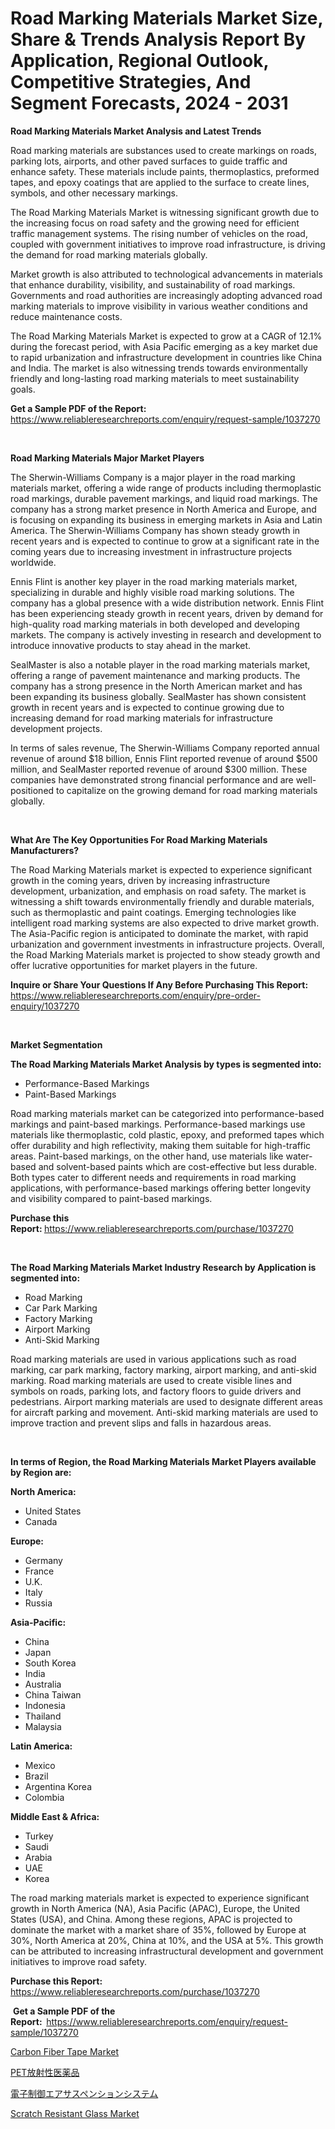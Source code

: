 <p><h1>Road Marking Materials Market Size, Share & Trends Analysis Report By Application, Regional Outlook, Competitive Strategies, And Segment Forecasts, 2024 - 2031</h1></p><p><strong>Road Marking Materials Market Analysis and Latest Trends</strong></p>
<p><p>Road marking materials are substances used to create markings on roads, parking lots, airports, and other paved surfaces to guide traffic and enhance safety. These materials include paints, thermoplastics, preformed tapes, and epoxy coatings that are applied to the surface to create lines, symbols, and other necessary markings.</p><p>The Road Marking Materials Market is witnessing significant growth due to the increasing focus on road safety and the growing need for efficient traffic management systems. The rising number of vehicles on the road, coupled with government initiatives to improve road infrastructure, is driving the demand for road marking materials globally.</p><p>Market growth is also attributed to technological advancements in materials that enhance durability, visibility, and sustainability of road markings. Governments and road authorities are increasingly adopting advanced road marking materials to improve visibility in various weather conditions and reduce maintenance costs.</p><p>The Road Marking Materials Market is expected to grow at a CAGR of 12.1% during the forecast period, with Asia Pacific emerging as a key market due to rapid urbanization and infrastructure development in countries like China and India. The market is also witnessing trends towards environmentally friendly and long-lasting road marking materials to meet sustainability goals.</p></p>
<p><strong>Get a Sample PDF of the Report:&nbsp;</strong> <a href="https://www.reliableresearchreports.com/enquiry/request-sample/1037270">https://www.reliableresearchreports.com/enquiry/request-sample/1037270</a></p>
<p>&nbsp;</p>
<p><strong>Road Marking Materials Major Market Players</strong></p>
<p><p>The Sherwin-Williams Company is a major player in the road marking materials market, offering a wide range of products including thermoplastic road markings, durable pavement markings, and liquid road markings. The company has a strong market presence in North America and Europe, and is focusing on expanding its business in emerging markets in Asia and Latin America. The Sherwin-Williams Company has shown steady growth in recent years and is expected to continue to grow at a significant rate in the coming years due to increasing investment in infrastructure projects worldwide.</p><p>Ennis Flint is another key player in the road marking materials market, specializing in durable and highly visible road marking solutions. The company has a global presence with a wide distribution network. Ennis Flint has been experiencing steady growth in recent years, driven by demand for high-quality road marking materials in both developed and developing markets. The company is actively investing in research and development to introduce innovative products to stay ahead in the market.</p><p>SealMaster is also a notable player in the road marking materials market, offering a range of pavement maintenance and marking products. The company has a strong presence in the North American market and has been expanding its business globally. SealMaster has shown consistent growth in recent years and is expected to continue growing due to increasing demand for road marking materials for infrastructure development projects.</p><p>In terms of sales revenue, The Sherwin-Williams Company reported annual revenue of around $18 billion, Ennis Flint reported revenue of around $500 million, and SealMaster reported revenue of around $300 million. These companies have demonstrated strong financial performance and are well-positioned to capitalize on the growing demand for road marking materials globally.</p></p>
<p>&nbsp;</p>
<p><strong>What Are The Key Opportunities For Road Marking Materials Manufacturers?</strong></p>
<p><p>The Road Marking Materials market is expected to experience significant growth in the coming years, driven by increasing infrastructure development, urbanization, and emphasis on road safety. The market is witnessing a shift towards environmentally friendly and durable materials, such as thermoplastic and paint coatings. Emerging technologies like intelligent road marking systems are also expected to drive market growth. The Asia-Pacific region is anticipated to dominate the market, with rapid urbanization and government investments in infrastructure projects. Overall, the Road Marking Materials market is projected to show steady growth and offer lucrative opportunities for market players in the future.</p></p>
<p><strong>Inquire or Share Your Questions If Any Before Purchasing This Report:</strong> <a href="https://www.reliableresearchreports.com/enquiry/pre-order-enquiry/1037270">https://www.reliableresearchreports.com/enquiry/pre-order-enquiry/1037270</a></p>
<p>&nbsp;</p>
<p><strong>Market Segmentation</strong></p>
<p><strong>The Road Marking Materials Market Analysis by types is segmented into:</strong></p>
<p><ul><li>Performance-Based Markings</li><li>Paint-Based Markings</li></ul></p>
<p><p>Road marking materials market can be categorized into performance-based markings and paint-based markings. Performance-based markings use materials like thermoplastic, cold plastic, epoxy, and preformed tapes which offer durability and high reflectivity, making them suitable for high-traffic areas. Paint-based markings, on the other hand, use materials like water-based and solvent-based paints which are cost-effective but less durable. Both types cater to different needs and requirements in road marking applications, with performance-based markings offering better longevity and visibility compared to paint-based markings.</p></p>
<p><strong>Purchase this Report:&nbsp;</strong><a href="https://www.reliableresearchreports.com/purchase/1037270">https://www.reliableresearchreports.com/purchase/1037270</a></p>
<p>&nbsp;</p>
<p><strong>The Road Marking Materials Market Industry Research by Application is segmented into:</strong></p>
<p><ul><li>Road Marking</li><li>Car Park Marking</li><li>Factory Marking</li><li>Airport Marking</li><li>Anti-Skid Marking</li></ul></p>
<p><p>Road marking materials are used in various applications such as road marking, car park marking, factory marking, airport marking, and anti-skid marking. Road marking materials are used to create visible lines and symbols on roads, parking lots, and factory floors to guide drivers and pedestrians. Airport marking materials are used to designate different areas for aircraft parking and movement. Anti-skid marking materials are used to improve traction and prevent slips and falls in hazardous areas.</p></p>
<p>&nbsp;</p>
<p><strong>In terms of Region, the Road Marking Materials Market Players available by Region are:</strong></p>
<p>
    <p> <strong> North America: </strong>
        <ul>
            <li>United States</li>
            <li>Canada</li>
        </ul>
        </p> 
    <p> <strong> Europe: </strong>
        <ul>
            <li>Germany</li>
            <li>France</li>
            <li>U.K.</li>
            <li>Italy</li>
            <li>Russia</li>
        </ul>
        </p> 
    <p> <strong> Asia-Pacific: </strong>
        <ul>
            <li>China</li>
            <li>Japan</li>
            <li>South Korea</li>
            <li>India</li>
            <li>Australia</li>
            <li>China Taiwan</li>
            <li>Indonesia</li>
            <li>Thailand</li>
            <li>Malaysia</li>
        </ul>
        </p> 
    <p> <strong> Latin America: </strong>
        <ul>
            <li>Mexico</li>
            <li>Brazil</li>
            <li>Argentina Korea</li>
            <li>Colombia</li>
        </ul>
        </p> 
    <p> <strong> Middle East & Africa: </strong>
        <ul>
            <li>Turkey</li>
            <li>Saudi</li>
            <li>Arabia</li>
            <li>UAE</li>
            <li>Korea</li>
        </ul>
    </p>
    </p>
<p><p>The road marking materials market is expected to experience significant growth in North America (NA), Asia Pacific (APAC), Europe, the United States (USA), and China. Among these regions, APAC is projected to dominate the market with a market share of 35%, followed by Europe at 30%, North America at 20%, China at 10%, and the USA at 5%. This growth can be attributed to increasing infrastructural development and government initiatives to improve road safety.</p></p>
<p><strong>Purchase this Report: </strong><a href="https://www.reliableresearchreports.com/purchase/1037270">https://www.reliableresearchreports.com/purchase/1037270</a></p>
<p>&nbsp;<strong>Get a Sample PDF of the Report:&nbsp;&nbsp;</strong><a href="https://www.reliableresearchreports.com/enquiry/request-sample/1037270">https://www.reliableresearchreports.com/enquiry/request-sample/1037270</a></p>
<p><strong></strong></p>
<p><p><a href="https://github.com/dimitrishawkinswaynenp91rgz/Market-Research-Report-List-1/blob/main/carbon-fiber-tape-market.md">Carbon Fiber Tape Market</a></p><p><a href="https://medium.com/@juliafadel1922/pet%E3%83%A9%E3%82%B8%E3%82%AA%E3%83%95%E3%82%A1%E3%83%BC%E3%83%A0%E5%8C%BB%E8%96%AC%E5%93%81%E5%B8%82%E5%A0%B4%E3%81%AE%E3%83%A1%E3%83%88%E3%83%AA%E3%82%AF%E3%82%B9%E3%81%AE%E8%A7%A3%E8%AA%AD-%E5%B8%82%E5%A0%B4%E3%82%B7%E3%82%A7%E3%82%A2-%E3%83%88%E3%83%AC%E3%83%B3%E3%83%89-%E6%88%90%E9%95%B7%E3%83%91%E3%82%BF%E3%83%BC%E3%83%B3-0865fb2bba50">PET放射性医薬品</a></p><p><a href="https://medium.com/@laceyzemlak1/%E9%9B%BB%E5%AD%90%E5%88%B6%E5%BE%A1%E5%BC%8F%E3%82%A8%E3%82%A2%E3%82%B5%E3%82%B9%E3%83%9A%E3%83%B3%E3%82%B7%E3%83%A7%E3%83%B3%E3%82%B7%E3%82%B9%E3%83%86%E3%83%A0%E3%81%AE%E5%B8%82%E5%A0%B4%E3%82%A4%E3%83%B3%E3%82%B5%E3%82%A4%E3%83%88-%E5%B8%82%E5%A0%B4%E5%8B%95%E5%90%91-%E6%88%90%E9%95%B7-2024%E5%B9%B4%E3%81%8B%E3%82%892031%E5%B9%B4%E3%81%BE%E3%81%A7%E3%81%AE%E4%BA%88%E6%B8%AC-b57f8a0f1fea">電子制御エアサスペンションシステム</a></p><p><a href="https://github.com/changoleonlaverguenzanoexiste/Market-Research-Report-List-2/blob/main/scratch-resistant-glass-market.md">Scratch Resistant Glass Market</a></p></p>